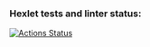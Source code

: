 ### Hexlet tests and linter status:
[![Actions Status](https://github.com/MargoFani/java-project-lvl1/workflows/hexlet-check/badge.svg)](https://github.com/MargoFani/java-project-lvl1/actions)